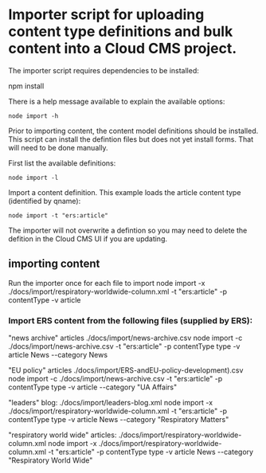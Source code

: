 # Importer script for uploading content type definitions and bulk content into a Cloud CMS project.

The importer script requires dependencies to be installed:

   npm install

There is a help message available to explain the available options:

    node import -h
    
Prior to importing content, the content model definitions should be installed.
This script can install the defintion files but does not yet install forms. That
will need to be done manually.

First list the available definitions:

    node import -l

Import a content definition. This example loads the article content type (identified by qname):

    node import -t "ers:article"

The importer will not overwrite a defintion so you may need to delete the defition in the Cloud CMS UI if you are updating.    

## importing content
Run the importer once for each file to import
node import -x ./docs/import/respiratory-worldwide-column.xml -t "ers:article" -p contentType -v article

### Import ERS content from the following files (supplied by ERS):

"news archive" articles
./docs/import/news-archive.csv
node import -c ./docs/import/news-archive.csv -t "ers:article" -p contentType type -v article News --category News

"EU policy" articles
./docs/import/ERS-andEU-policy-development).csv
node import -c ./docs/import/news-archive.csv -t "ers:article" -p contentType type -v article --category "UA Affairs"

"leaders" blog:
./docs/import/leaders-blog.xml
node import -x ./docs/import/respiratory-worldwide-column.xml -t "ers:article" -p contentType type -v article News --category "Respiratory Matters"

"respiratory world wide" articles:
./docs/import/respiratory-worldwide-column.xml
node import -x ./docs/import/respiratory-worldwide-column.xml -t "ers:article" -p contentType type -v article News --category "Respiratory World Wide"
